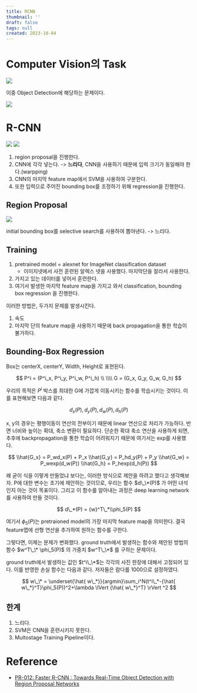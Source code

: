 ```yaml
---
title: RCNN
thumbnail: ''
draft: false
tags: null
created: 2023-10-04
---
```


# Computer Vision의 Task

![](computer-vision-rcnn1.jpg)

이중 Object Detection에 해당하는 문제이다.

![](computer-vision-rcnn2.jpg)

# R-CNN

![](computer-vision-rcnn3.jpg)
![](computer-vision-rcnn4.jpg)

1. region proposal을 진행한다.
1. CNN에 각각 넣는다. -> **느리다**, CNN을 사용하기 때문에 입력 크기가 동일해야 한다.(warpping)
1. CNN의 마지막 feature map에서 SVM을 사용하여 구분한다.
1. 또한 입력으로 주어진 bounding box를 조정하기 위해 regression을 진행한다.

## Region Proposal

![](computer-vision-rcnn5.jpg)

initial bounding box를 selective search를 사용하여 뽑아낸다. -> 느리다.

## Training

1. pretrained model = alexnet for ImageNet classification dataset
   * 이미지넷에서 사전 훈련된 알렉스 넷을 사용했다. 마지막단을 잘라서 사용한다.
1. 가지고 있는 데이터를 넣어서 훈련한다.
1. 여기서 발생한 마지막 feature map을 가지고 와서 classification, bounding box regression 을 진행한다.

이러한 방법은, 두가지 문제를 발생시킨다.

1. 속도
1. 마지막 단의 feature map을 사용하기 때문에 back propagation을 통한 학습이 불가하다.

## Bounding-Box Regression

Box는 centerX, centerY, Width, Height로 표현된다.

$$
P^i = (P^i_x, P^i_y, P^i_w, P^i_h) \\
\\\\
G = (G_x, G_y, G_w, G_h)
$$

우리의 목적은 $P^i$ 박스를 최대한 G에 가깝게 이동시키는 함수를 학습시키는 것이다. 이를 표현해보면 다음과 같다.

$$
d_x(P), d_y(P), d_w(P), d_h(P)
$$

x, y의 경우는 평행이동이 연산의 전부이기 때문에 linear 연산으로 처리가 가능하다. 반면 너비와 높이는 확대, 축소 변환이 필요하다. 단순한 확대 축소 연산을 사용하게 되면, 추후에 backpropagation을 통한 학습이 어려워지기 때문에 여기서는 exp를 사용했다.

$$
\\hat{G_x} = P_wd_x(P) + P_x
\\hat{G_y} = P_hd_y(P) + P_y
\\hat{G_w} = P_wexp(d_w(P))
\\hat{G_h} = P_hexp(d_h(P))
$$

왜 굳이 식을 이렇게 만들었냐 보다는, 이러한 방식으로 제안을 하려고 했다고 생각해보자. P에 대한 변수는 초기에 제안하는 것이므로, 우리는 함수 $d\_\*(P)$ 가 어떤 녀석인지 아는 것이 목표이다. 그리고 이 함수를 알아내는 과정은 deep learning network를 사용하여 만들 것이다.

$$
d\_*(P) =  {w}^T\_*\\phi_5(P)
$$

여기서 $\phi_5(P)$는 pretraioned model의 가장 마지막 feature map을 의미한다. 결국 feature맵에 선형 연산을 추가하여 원하는 함수를 구한다.

그렇다면, 이제는 문제가 변화했다. ground truth에서 발생하는 함수와 제안된 방법의 함수 $w^T\_\* \phi_5(P)$ 의 가중치 $w^T\_\*$ 를 구하는 문제이다.

ground truth에서 발생하는 값인 $t^i\_\*$는 각각의 사진 한장에 대해서 고정되어 있다. 이를 반영한 손실 함수는 다음과 같다. 저자들은 람다를 1000으로 설정하였다.

$$
w\_\* = \underset{\hat{ w\_*}}{argmin}\sum_i^N(t^i\_*-{\hat{ w\_*}^T}\phi_5(P))^2+\lambda \lVert {\hat{ w\_*}^T} \rVert ^2
$$

## 한계

1. 느리다.
1. SVM은 CNN을 훈련시키지 못한다.
1. Multostage Training Pipeline이다.

# Reference

* [PR-012: Faster R-CNN : Towards Real-Time Object Detection with Region Proposal Networks](https://www.youtube.com/watch?v=kcPAGIgBGRs&list=PLWKf9beHi3Tg50UoyTe6rIm20sVQOH1br&index=12)
